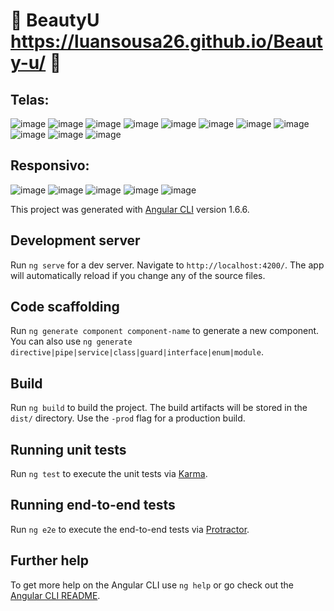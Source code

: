 # :frog: BeautyU https://luansousa26.github.io/Beauty-u/ :dog:

## Telas:
![image](https://user-images.githubusercontent.com/33549496/41822639-572cf5ec-77c9-11e8-93b8-8f864832b114.png)
![image](https://user-images.githubusercontent.com/33549496/41822672-c465dc96-77c9-11e8-9249-8665a605f216.png)
![image](https://user-images.githubusercontent.com/33549496/42142209-6f6794b2-7d84-11e8-86ca-b5ad16811061.png)
![image](https://user-images.githubusercontent.com/33549496/43112968-bf97a926-8ece-11e8-97c8-ef3a6896549f.png)
![image](https://user-images.githubusercontent.com/33549496/43216307-13932054-9015-11e8-92c3-165bd27c85c1.png)
![image](https://user-images.githubusercontent.com/33549496/43351204-26b48af2-91e5-11e8-9ebf-de46f90a7864.png)
![image](https://user-images.githubusercontent.com/33549496/43351215-45d10352-91e5-11e8-8133-0af9a15763ab.png)
![image](https://user-images.githubusercontent.com/33549496/43351230-692ad95e-91e5-11e8-9746-16d57228fc0d.png)
![image](https://user-images.githubusercontent.com/33549496/43216052-3d36a206-9014-11e8-8be9-bf933b69a0e5.png)
![image](https://user-images.githubusercontent.com/33549496/43351163-9d581224-91e4-11e8-830c-661facdc691f.png)
![image](https://user-images.githubusercontent.com/33549496/43351165-a2e720c2-91e4-11e8-9aca-6436a5a6b8d2.png)




## Responsivo:
![image](https://user-images.githubusercontent.com/33549496/43114529-f329d1c2-8ed5-11e8-9384-7b6f233d3e2b.png)
![image](https://user-images.githubusercontent.com/33549496/43114620-47cb8838-8ed6-11e8-93ee-ff4d7172ac89.png)
![image](https://user-images.githubusercontent.com/33549496/43114643-5aa98d06-8ed6-11e8-85e2-47953a4121dc.png)
![image](https://user-images.githubusercontent.com/33549496/43275481-48880202-90d8-11e8-85aa-3fbe4decb5be.png)
![image](https://user-images.githubusercontent.com/33549496/43351170-d2ec21f0-91e4-11e8-93ea-c605c3199bad.png)



This project was generated with [Angular CLI](https://github.com/angular/angular-cli) version 1.6.6.

## Development server

Run `ng serve` for a dev server. Navigate to `http://localhost:4200/`. The app will automatically reload if you change any of the source files.

## Code scaffolding

Run `ng generate component component-name` to generate a new component. You can also use `ng generate directive|pipe|service|class|guard|interface|enum|module`.

## Build

Run `ng build` to build the project. The build artifacts will be stored in the `dist/` directory. Use the `-prod` flag for a production build.

## Running unit tests

Run `ng test` to execute the unit tests via [Karma](https://karma-runner.github.io).

## Running end-to-end tests

Run `ng e2e` to execute the end-to-end tests via [Protractor](http://www.protractortest.org/).

## Further help

To get more help on the Angular CLI use `ng help` or go check out the [Angular CLI README](https://github.com/angular/angular-cli/blob/master/README.md).

